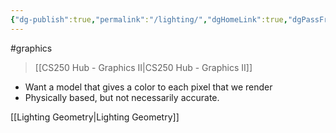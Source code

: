 ```yaml
---
{"dg-publish":true,"permalink":"/lighting/","dgHomeLink":true,"dgPassFrontmatter":false,"dgShowLocalGraph":true}
---
```


#graphics 
> [[CS250 Hub - Graphics II|CS250 Hub - Graphics II]]

- Want a model that gives a color to each pixel that we render
- Physically based, but not necessarily accurate.

[[Lighting Geometry|Lighting Geometry]]